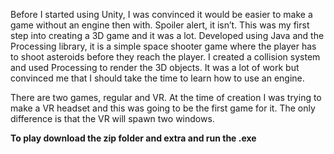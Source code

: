 Before I started using Unity, I was convinced it would be easier to make a game without an engine then with. Spoiler alert, it isn’t. This was my first step into creating a 3D game and it was a lot. 
Developed using Java and the Processing library, it is a simple space shooter game where the player has to shoot asteroids before they reach the player. I created a collision system and used Processing to render the 3D objects. 
It was a lot of work but convinced me that I should take the time to learn how to use an engine. 

There are two games, regular and VR. At the time of creation I was trying to make a VR headset and this was going to be the first game for it. 
The only difference is that the VR will spawn two windows. 

**To play download the zip folder and extra and run the .exe**
